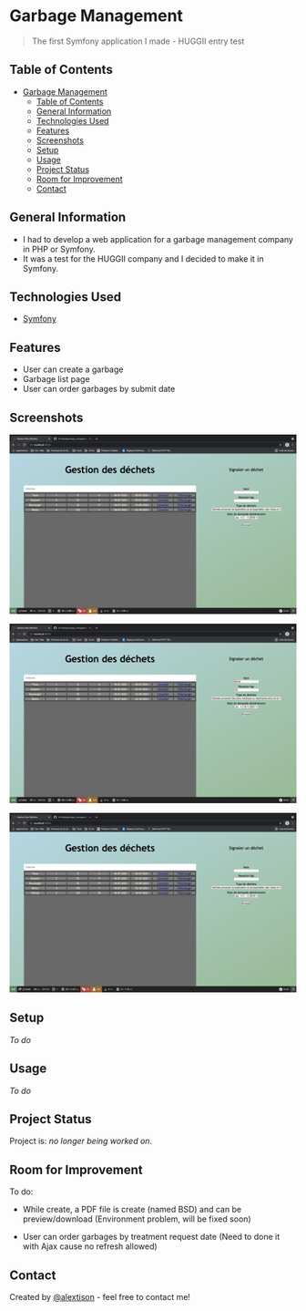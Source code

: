 # Garbage Management

> The first Symfony application I made - HUGGII entry test

## Table of Contents

- [Garbage Management](#garbage-management)
  - [Table of Contents](#table-of-contents)
  - [General Information](#general-information)
  - [Technologies Used](#technologies-used)
  - [Features](#features)
  - [Screenshots](#screenshots)
  - [Setup](#setup)
  - [Usage](#usage)
  - [Project Status](#project-status)
  - [Room for Improvement](#room-for-improvement)
  - [Contact](#contact)

## General Information

- I had to develop a web application for a garbage management company in PHP or Symfony.
- It was a test for the HUGGII company and I decided to make it in Symfony.

## Technologies Used

- [Symfony](https://symfony.com/)

## Features

- User can create a garbage
- Garbage list page
- User can order garbages by submit date

## Screenshots

![Main page](./Main.png)

![Form fill](./Form_fill.png)

![Informations Display](./Informations_display.png)

## Setup

_To do_

## Usage

_To do_

## Project Status

Project is: _no longer being worked on_.

## Room for Improvement

To do:

- While create, a PDF file is create (named BSD) and can be preview/download (Environment problem, will be fixed soon)

- User can order garbages by treatment request date (Need to done it with Ajax cause no refresh allowed)

## Contact

Created by [@alextison](https://www.github.com/alextison) - feel free to contact me!
